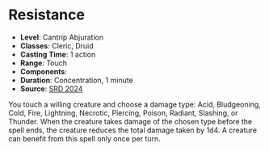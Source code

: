 # Resistance

- **Level**: Cantrip Abjuration
- **Classes**: Cleric, Druid
- **Casting Time**: 1 action
- **Range**: Touch
- **Components**: 
- **Duration**: Concentration, 1 minute
- **Source**: [SRD 2024](../../../srds/SRD_2024.pdf)

You touch a willing creature and choose a damage type: Acid, Bludgeoning, Cold, Fire, Lightning, Necrotic, Piercing, Poison, Radiant, Slashing, or Thunder. When the creature takes damage of the chosen type before the spell ends, the creature reduces the total damage taken by 1d4. A creature can benefit from this spell only once per turn.

